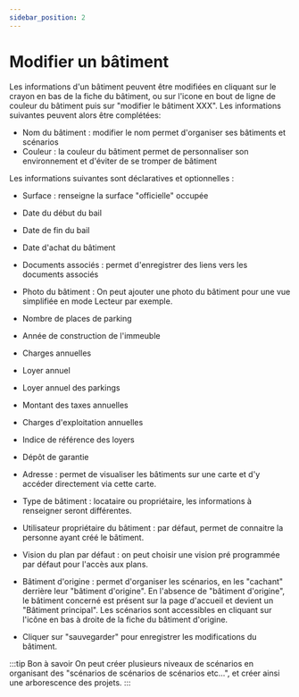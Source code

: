 ```yaml
---
sidebar_position: 2
---
```


# Modifier un bâtiment

Les informations d'un bâtiment peuvent être modifiées en cliquant sur le crayon en bas de la fiche du bâtiment, ou sur l'icone en bout de ligne de couleur du bâtiment puis sur "modifier le bâtiment XXX". Les informations suivantes peuvent alors être complétées:

-   Nom du bâtiment : modifier le nom permet d'organiser ses bâtiments et scénarios
-   Couleur : la couleur du bâtiment permet de personnaliser son environnement et d'éviter de se tromper de bâtiment

Les informations suivantes sont déclaratives et optionnelles :
-   Surface : renseigne la surface "officielle" occupée
-   Date du début du bail 
-   Date de fin du bail
-   Date d'achat du bâtiment
-   Documents associés : permet d'enregistrer des liens vers les documents associés
-   Photo du bâtiment : On peut ajouter une photo du bâtiment pour une vue simplifiée en mode Lecteur par exemple.
-   Nombre de places de parking
-   Année de construction de l'immeuble
-   Charges annuelles
-   Loyer annuel
-   Loyer annuel des parkings
-   Montant des taxes annuelles
-   Charges d'exploitation annuelles
-   Indice de référence des loyers
-   Dépôt de garantie


-   Adresse : permet de visualiser les bâtiments sur une carte et d'y accéder directement via cette carte.
-   Type de bâtiment : locataire ou propriétaire, les informations à renseigner seront différentes.
-   Utilisateur propriétaire du bâtiment : par défaut, permet de connaitre la personne ayant créé le bâtiment.
-   Vision du plan par défaut : on peut choisir une vision pré programmée par défaut pour l'accès aux plans.
-   Bâtiment d'origine : permet d'organiser les scénarios, en les "cachant" derrière leur "bâtiment d'origine". En l'absence de "bâtiment d'origine", le bâtiment concerné est présent sur la page d'accueil et devient un "Bâtiment principal". Les scénarios sont accessibles en cliquant sur l'icône en bas à droite de la fiche du bâtiment d'origine.
-   Cliquer sur "sauvegarder" pour enregistrer les modifications du bâtiment.

:::tip Bon à savoir
On peut créer plusieurs niveaux de scénarios en organisant des "scénarios de scénarios de scénarios etc...", et créer ainsi une arborescence des projets.
:::



